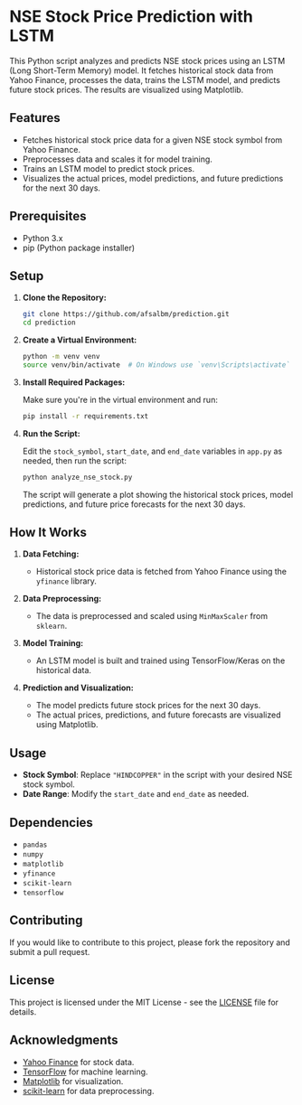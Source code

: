 # NSE Stock Price Prediction with LSTM

This Python script analyzes and predicts NSE stock prices using an LSTM (Long Short-Term Memory) model. It fetches historical stock data from Yahoo Finance, processes the data, trains the LSTM model, and predicts future stock prices. The results are visualized using Matplotlib.

## Features

- Fetches historical stock price data for a given NSE stock symbol from Yahoo Finance.
- Preprocesses data and scales it for model training.
- Trains an LSTM model to predict stock prices.
- Visualizes the actual prices, model predictions, and future predictions for the next 30 days.

## Prerequisites

- Python 3.x
- pip (Python package installer)

## Setup

1. **Clone the Repository:**

    ```bash
    git clone https://github.com/afsalbm/prediction.git
    cd prediction
    ```

2. **Create a Virtual Environment:**

    ```bash
    python -m venv venv
    source venv/bin/activate  # On Windows use `venv\Scripts\activate`
    ```

3. **Install Required Packages:**

    Make sure you're in the virtual environment and run:

    ```bash
    pip install -r requirements.txt
    ```

4. **Run the Script:**

    Edit the `stock_symbol`, `start_date`, and `end_date` variables in `app.py` as needed, then run the script:

    ```bash
    python analyze_nse_stock.py
    ```

    The script will generate a plot showing the historical stock prices, model predictions, and future price forecasts for the next 30 days.

## How It Works

1. **Data Fetching:**
   - Historical stock price data is fetched from Yahoo Finance using the `yfinance` library.

2. **Data Preprocessing:**
   - The data is preprocessed and scaled using `MinMaxScaler` from `sklearn`.

3. **Model Training:**
   - An LSTM model is built and trained using TensorFlow/Keras on the historical data.

4. **Prediction and Visualization:**
   - The model predicts future stock prices for the next 30 days.
   - The actual prices, predictions, and future forecasts are visualized using Matplotlib.

## Usage

- **Stock Symbol**: Replace `"HINDCOPPER"` in the script with your desired NSE stock symbol.
- **Date Range**: Modify the `start_date` and `end_date` as needed.

## Dependencies

- `pandas`
- `numpy`
- `matplotlib`
- `yfinance`
- `scikit-learn`
- `tensorflow`

## Contributing

If you would like to contribute to this project, please fork the repository and submit a pull request.

## License

This project is licensed under the MIT License - see the [LICENSE](LICENSE) file for details.

## Acknowledgments

- [Yahoo Finance](https://www.yahoofinance.com) for stock data.
- [TensorFlow](https://www.tensorflow.org) for machine learning.
- [Matplotlib](https://matplotlib.org) for visualization.
- [scikit-learn](https://scikit-learn.org) for data preprocessing.


